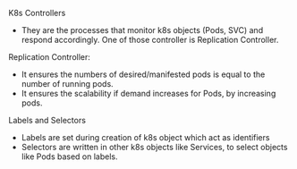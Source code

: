 K8s Controllers 
- They are the processes that monitor k8s objects (Pods, SVC) and respond accordingly. One of those controller is Replication Controller.

Replication Controller:
- It ensures the numbers of desired/manifested pods is equal to the number of running pods.
- It ensures the scalability if demand increases for Pods, by increasing pods.

Labels and Selectors
- Labels are set during creation of k8s object which act as identifiers
- Selectors are written in other k8s objects like Services, to select objects like Pods based on labels. 